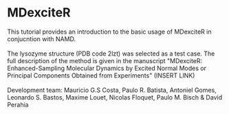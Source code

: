 # MDexciteR
 This tutorial provides an introduction to the basic usage of MDexciteR in conjucntion with NAMD. 
 <br> <br>
 The lysozyme structure (PDB code 2lzt) was selected as a test case. The full description of the method is given in the manuscript "MDexciteR: Enhanced-Sampling Molecular Dynamics by Excited Normal Modes or Principal Components Obtained from Experiments" (INSERT LINK)
  <br> <br>
 Development team: Mauricio G.S Costa, Paulo R. Batista, Antoniel Gomes, Leonardo S. Bastos, Maxime Louet, Nicolas Floquet, Paulo M. Bisch & David Perahia
